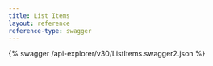 ```yaml
---
title: List Items
layout: reference
reference-type: swagger
---
```




{% swagger /api-explorer/v30/ListItems.swagger2.json %}
